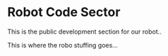 # Robot Code Sector
This is the public development section for our robot..

This is where the robo stuffing goes...
